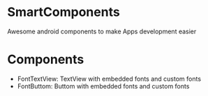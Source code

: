 # SmartComponents
Awesome android components to make Apps development easier

# Components
* FontTextView: TextView with embedded fonts and custom fonts
* FontButtom: Buttom with embedded fonts and custom fonts
